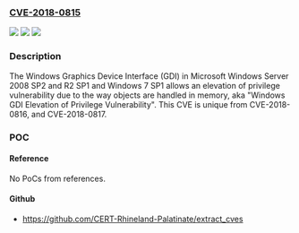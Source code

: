 ### [CVE-2018-0815](https://cve.mitre.org/cgi-bin/cvename.cgi?name=CVE-2018-0815)
![](https://img.shields.io/static/v1?label=Product&message=Windows&color=blue)
![](https://img.shields.io/static/v1?label=Version&message=n%2Fa&color=blue)
![](https://img.shields.io/static/v1?label=Vulnerability&message=Elevation%20of%20Privilege&color=brighgreen)

### Description

The Windows Graphics Device Interface (GDI) in Microsoft Windows Server 2008 SP2 and R2 SP1 and Windows 7 SP1 allows an elevation of privilege vulnerability due to the way objects are handled in memory, aka "Windows GDI Elevation of Privilege Vulnerability". This CVE is unique from CVE-2018-0816, and CVE-2018-0817.

### POC

#### Reference
No PoCs from references.

#### Github
- https://github.com/CERT-Rhineland-Palatinate/extract_cves

